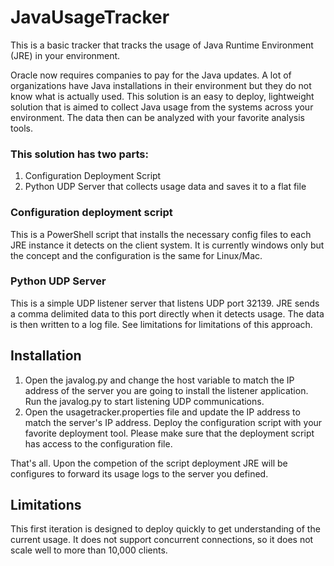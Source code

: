 # JavaUsageTracker
This is a basic tracker that tracks the usage of Java Runtime Environment (JRE) in your environment. 

Oracle now requires companies to pay for the Java updates. A lot of organizations have Java installations in their environment but they do not know what is actually used. This solution is an easy to deploy, lightweight solution that is aimed to collect Java usage from the systems across your environment. The data then can be analyzed with your favorite analysis tools. 

### This solution has two parts:
1. Configuration Deployment Script
2. Python UDP Server that collects usage data and saves it to a flat file

### Configuration deployment script
This is a PowerShell script that installs the necessary config files to each JRE instance it detects on the client system. It is currently windows only but the concept and the configuration is the same for Linux/Mac. 

### Python UDP Server
This is a simple UDP listener server that listens UDP port 32139. JRE sends a comma delimited data to this port directly when it detects usage. The data is then written to a log file. See limitations for limitations of this approach.

## Installation
1. Open the javalog.py and change the host variable to match the IP address of the server you are going to install the listener application. Run the javalog.py to start listening UDP communications.
2. Open the usagetracker.properties file and update the IP address to match the server's IP address. Deploy the configuration script with your favorite deployment tool. Please make sure that the deployment script has access to the configuration file. 

That's all. Upon the competion of the script deployment JRE will be configures to forward its usage logs to the server you defined. 

## Limitations
This first iteration is designed to deploy quickly to get understanding of the current usage. It does not support concurrent connections, so it does not scale well to more than 10,000 clients. 
